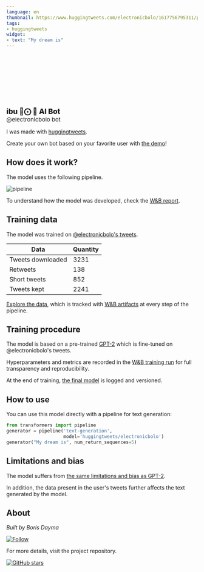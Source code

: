 ```yaml
---
language: en
thumbnail: https://www.huggingtweets.com/electronicbolo/1617756795311/predictions.png
tags:
- huggingtweets
widget:
- text: "My dream is"
---
```


<div>
<div style="width: 132px; height:132px; border-radius: 50%; background-size: cover; background-image: url('https://pbs.twimg.com/profile_images/1379185810633789443/vespU1n8_400x400.jpg')">
</div>
<div style="margin-top: 8px; font-size: 19px; font-weight: 800">ibu 🔴⨀ 🤖 AI Bot </div>
<div style="font-size: 15px">@electronicbolo bot</div>
</div>

I was made with [huggingtweets](https://github.com/borisdayma/huggingtweets).

Create your own bot based on your favorite user with [the demo](https://colab.research.google.com/github/borisdayma/huggingtweets/blob/master/huggingtweets-demo.ipynb)!

## How does it work?

The model uses the following pipeline.

![pipeline](https://github.com/borisdayma/huggingtweets/blob/master/img/pipeline.png?raw=true)

To understand how the model was developed, check the [W&B report](https://wandb.ai/wandb/huggingtweets/reports/HuggingTweets-Train-a-Model-to-Generate-Tweets--VmlldzoxMTY5MjI).

## Training data

The model was trained on [@electronicbolo's tweets](https://twitter.com/electronicbolo).

| Data | Quantity |
| --- | --- |
| Tweets downloaded | 3231 |
| Retweets | 138 |
| Short tweets | 852 |
| Tweets kept | 2241 |

[Explore the data](https://wandb.ai/wandb/huggingtweets/runs/1ae9gxsi/artifacts), which is tracked with [W&B artifacts](https://docs.wandb.com/artifacts) at every step of the pipeline.

## Training procedure

The model is based on a pre-trained [GPT-2](https://huggingface.co/gpt2) which is fine-tuned on @electronicbolo's tweets.

Hyperparameters and metrics are recorded in the [W&B training run](https://wandb.ai/wandb/huggingtweets/runs/2lia1rl2) for full transparency and reproducibility.

At the end of training, [the final model](https://wandb.ai/wandb/huggingtweets/runs/2lia1rl2/artifacts) is logged and versioned.

## How to use

You can use this model directly with a pipeline for text generation:

```python
from transformers import pipeline
generator = pipeline('text-generation',
                     model='huggingtweets/electronicbolo')
generator("My dream is", num_return_sequences=5)
```

## Limitations and bias

The model suffers from [the same limitations and bias as GPT-2](https://huggingface.co/gpt2#limitations-and-bias).

In addition, the data present in the user's tweets further affects the text generated by the model.

## About

*Built by Boris Dayma*

[![Follow](https://img.shields.io/twitter/follow/borisdayma?style=social)](https://twitter.com/intent/follow?screen_name=borisdayma)

For more details, visit the project repository.

[![GitHub stars](https://img.shields.io/github/stars/borisdayma/huggingtweets?style=social)](https://github.com/borisdayma/huggingtweets)
